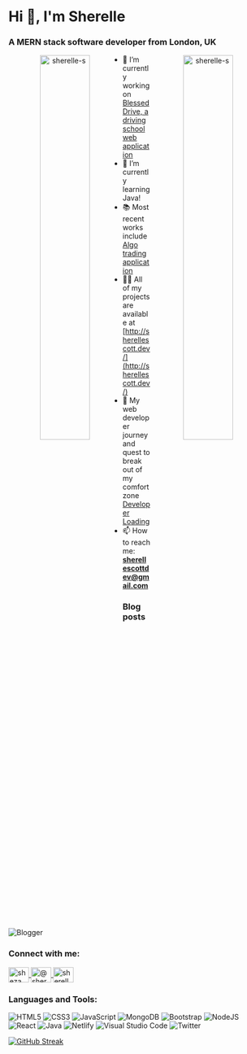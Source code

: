 # Hi 👋, I'm Sherelle

### A MERN stack software developer from London, UK

<p align="center">
  <img align="left" width="44%" src="https://github-readme-stats.vercel.app/api/top-langs?username=sherelle-s&show_icons=true&theme=github_dark&locale=en&layout=compact" alt="sherelle-s" />
  <img align="right" width="44%" src="https://github-readme-stats.vercel.app/api?username=sherelle-s&show_icons=true&theme=github_dark&locale=en" alt="sherelle-s" />
</p>

- 🔭 I’m currently working on [Blessed Drive, a driving school web application](https://github.com/Sherelle-S/BlessedDrive.io)
- 🌱 I’m currently learning Java!
- 📚 Most recent works include [Algo trading application](https://github.com/Sherelle-S/codingblackfemales)
- 👨‍💻 All of my projects are available at [http://sherellescott.dev/](http://sherellescott.dev/)
- 📝 My web developer journey and quest to break out of my comfort zone [Developer Loading](https://developerloading.blogspot.com/)
- 📫 How to reach me: **sherellescottdev@gmail.com**

### Blog posts
![Blogger](https://img.shields.io/badge/Blogger-FF5722?style=for-the-badge&logo=blogger&logoColor=white)

<!-- Dev.to blog](https://img.shields.io/badge/dev.to-0A0A0A?style=for-the-badge&logo=dev.to&logoColor=white)-->
<!-- BLOG-POST-LIST:START -->
<!-- BLOG-POST-LIST:END -->

### Connect with me:

<p align="left">
  <a href="https://dev.to/sheza" target="_blank">
    <img align="center" src="https://raw.githubusercontent.com/rahuldkjain/github-profile-readme-generator/master/src/images/icons/Social/devto.svg" alt="sheza" height="30" width="40" />
  </a>
  <a href="https://twitter.com/@sherellie1" target="_blank">
    <img align="center" src="https://raw.githubusercontent.com/rahuldkjain/github-profile-readme-generator/master/src/images/icons/Social/twitter.svg" alt="@sherellie1" height="30" width="40" />
  </a>
  <a href="https://linkedin.com/in/sherellescott" target="_blank">
    <img align="center" src="https://raw.githubusercontent.com/rahuldkjain/github-profile-readme-generator/master/src/images/icons/Social/linked-in-alt.svg" alt="sherelle scott" height="30" width="40" />
  </a>
</p>

### Languages and Tools:

![HTML5](https://img.shields.io/badge/html5-%23E34F26.svg?style=for-the-badge&logo=html5&logoColor=white)
![CSS3](https://img.shields.io/badge/css3-%231572B6.svg?style=for-the-badge&logo=css3&logoColor=white)
![JavaScript](https://img.shields.io/badge/javascript-%23323330.svg?style=for-the-badge&logo=javascript&logoColor=%23F7DF1E)
![MongoDB](https://img.shields.io/badge/MongoDB-%234ea94b.svg?style=for-the-badge&logo=mongodb&logoColor=white)
![Bootstrap](https://img.shields.io/badge/bootstrap-%23563D7C.svg?style=for-the-badge&logo=bootstrap&logoColor=white)
![NodeJS](https://img.shields.io/badge/node.js-6DA55F?style=for-the-badge&logo=node.js&logoColor=white)
![React](https://img.shields.io/badge/react-%2320232a.svg?style=for-the-badge&logo=react&logoColor=%2361DAFB)
![Java](https://img.shields.io/badge/Java-%23ED8B00.svg?style=for-the-badge&logo=java&logoColor=white)
![Netlify](https://img.shields.io/badge/netlify-%23000000.svg?style=for-the-badge&logo=netlify&logoColor=#00C7B7)
![Visual Studio Code](https://img.shields.io/badge/Visual%20Studio%20Code-0078d7.svg?style=for-the-badge&logo=visual-studio-code&logoColor=white)
![Twitter](https://img.shields.io/badge/Twitter-%231DA1F2.svg?style=for-the-badge&logo=Twitter&logoColor=white)
<!--![TailwindCSS](https://img.shields.io/badge/tailwindcss-%2338B2AC.svg?style=for-the-badge&logo=tailwind-css&logoColor=white)-->

[![GitHub Streak](https://streak-stats.demolab.com/?user=sherelle-s&theme=github-dark-blue)](https://git.io/streak-stats)
